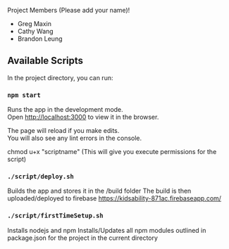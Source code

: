 Project Members (Please add your name)!
  - Greg Maxin
  - Cathy Wang
  - Brandon Leung
  
  
  
  ## Available Scripts

  In the project directory, you can run:

  ### `npm start`

  Runs the app in the development mode.<br>
  Open [http://localhost:3000](http://localhost:3000) to view it in the browser.

  The page will reload if you make edits.<br>
  You will also see any lint errors in the console.
  
  
  
  
  chmod u+x "scriptname" (This will give you execute permissions for the script)
  ### `./script/deploy.sh`

  Builds the app and stores it in the /build folder
  The build is then uploaded/deployed to firebase https://kidsability-871ac.firebaseapp.com/ 
  
  ### `./script/firstTimeSetup.sh`

  Installs nodejs and npm
  Installs/Updates all npm modules outlined in package.json for the project in the current directory
  

  



